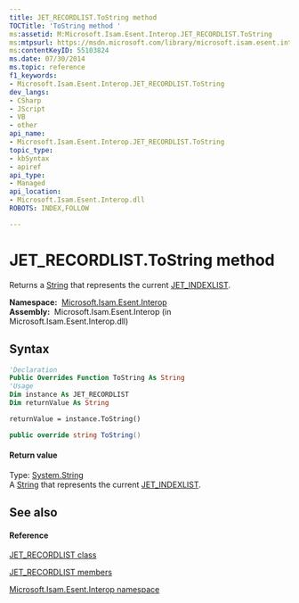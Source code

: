 ```yaml
---
title: JET_RECORDLIST.ToString method 
TOCTitle: 'ToString method '
ms:assetid: M:Microsoft.Isam.Esent.Interop.JET_RECORDLIST.ToString
ms:mtpsurl: https://msdn.microsoft.com/library/microsoft.isam.esent.interop.jet_recordlist.tostring(v=EXCHG.10)
ms:contentKeyID: 55103824
ms.date: 07/30/2014
ms.topic: reference
f1_keywords:
- Microsoft.Isam.Esent.Interop.JET_RECORDLIST.ToString
dev_langs:
- CSharp
- JScript
- VB
- other
api_name: 
- Microsoft.Isam.Esent.Interop.JET_RECORDLIST.ToString
topic_type: 
- kbSyntax
- apiref
api_type: 
- Managed
api_location: 
- Microsoft.Isam.Esent.Interop.dll
ROBOTS: INDEX,FOLLOW

---
```


# JET_RECORDLIST.ToString method

Returns a [String](/dotnet/api/system.string) that represents the current [JET_INDEXLIST](./jet-indexlist-class.md).

**Namespace:**  [Microsoft.Isam.Esent.Interop](./microsoft.isam.esent.interop-namespace.md)  
**Assembly:**  Microsoft.Isam.Esent.Interop (in Microsoft.Isam.Esent.Interop.dll)

## Syntax

``` vb
'Declaration
Public Overrides Function ToString As String
'Usage
Dim instance As JET_RECORDLIST
Dim returnValue As String

returnValue = instance.ToString()
```

``` csharp
public override string ToString()
```

#### Return value

Type: [System.String](/dotnet/api/system.string)  
A [String](/dotnet/api/system.string) that represents the current [JET_INDEXLIST](./jet-indexlist-class.md).  

## See also

#### Reference

[JET_RECORDLIST class](./jet-recordlist-class.md)

[JET_RECORDLIST members](./jet-recordlist-members.md)

[Microsoft.Isam.Esent.Interop namespace](./microsoft.isam.esent.interop-namespace.md)